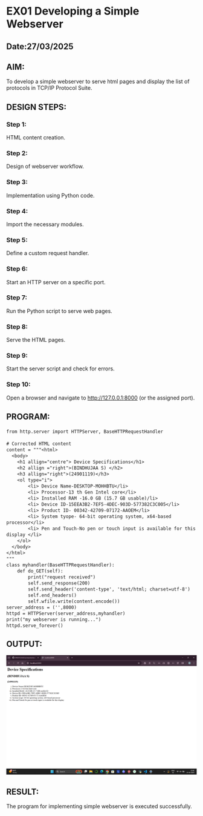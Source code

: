 # EX01 Developing a Simple Webserver
## Date:27/03/2025
## AIM:
To develop a simple webserver to serve html pages and display the list of protocols in TCP/IP Protocol Suite.

## DESIGN STEPS:
### Step 1: 
HTML content creation.

### Step 2:
Design of webserver workflow.

### Step 3:
Implementation using Python code.

### Step 4:
Import the necessary modules.

### Step 5:
Define a custom request handler.

### Step 6:
Start an HTTP server on a specific port.

### Step 7:
Run the Python script to serve web pages.

### Step 8:
Serve the HTML pages.

### Step 9:
Start the server script and check for errors.

### Step 10:
Open a browser and navigate to http://127.0.0.1:8000 (or the assigned port).

## PROGRAM:
```
from http.server import HTTPServer, BaseHTTPRequestHandler

# Corrected HTML content
content = """<html>
  <body>
    <h1 allign="centre"> Device Specifications</h1>
    <h2 allign ="right">(BINDHUJAA S) </h2>
    <h3 allign="right">(24901119)</h3>
    <ol type="i">
        <li> Device Name-DESKTOP-MOHHBTU</li>
        <li> Processor-13 th Gen Intel core</li>
        <li> Installed RAM -16.0 GB (15.7 GB usable)/li>
        <li> Device ID-15EEA3B2-7EF5-4DEC-903D-577382C3C005</li>
        <li> Product ID- 00342-42709-07172-AAOEM</li>
        <li> System tyope- 64-bit operating system, x64-based processor</li>
        <li> Pen and Touch-No pen or touch input is available for this display </li>
    </ol>
  </body>
</html>
"""
class myhandler(BaseHTTPRequestHandler):
    def do_GET(self):
        print("request received")
        self.send_response(200)
        self.send_header('content-type', 'text/html; charset=utf-8')
        self.end_headers()
        self.wfile.write(content.encode())
server_address = ('',8000)
httpd = HTTPServer(server_address,myhandler)
print("my webserver is running...")
httpd.serve_forever()
```

## OUTPUT:
![alt text](<Screenshot 2025-03-27 154701.png>)

## RESULT:
The program for implementing simple webserver is executed successfully.
